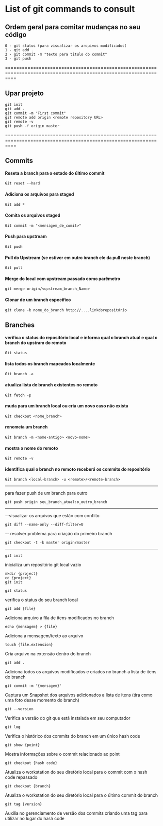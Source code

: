 # List of git commands to consult


## Ordem geral para comitar mudanças no seu código
```							
0 - git status (para visualizar os arquivos modificados)
1 - git add .
2 - git commit -m "texto para titulo do commit"
3 - git push
```
================================================================================================================

## Upar projeto
```
git init
git add .
git commit -m "First commit"
git remote add origin <remote repository URL>
git remote -v
git push -f origin master
```
================================================================================================================

## Commits 

#### Reseta a branch para o estado do último commit
```
Git reset --hard
```
#### Adiciona os arquivos para staged
```
Git add *
```
#### Comita os arquivos staged
```
Git commit -m "<mensagem_de_comit>"
```
#### Push para upstream
```
Git push
```
#### Pull do Upstream (se estiver em outro branch ele da pull neste branch)
```
Git pull
``` 
#### Merge do local com upstream passado como parêmetro
```
git merge origin/<upstream_branch_Name>
```
#### Clonar de um branch específico
```
git clone -b nome_do_branch http://....linkdorepositório
```
## Branches

####  verifica o status do repositório local e informa qual o branch atual e qual o branch do upstram do remoto
```
Git status
```
#### lista todos os branch mapeados localmente
```
Git branch -a
```
#### atualiza lista de branch existentes no remoto
```
Git fetch -p
```
#### muda para um branch local ou cria um novo caso não exista
```
Git checkout <nome_branch>
```
#### renomeia um branch
```
Git branch -m <nome-antigo> <novo-nome>
```
#### mostra o nome do remoto
```
Git remote -v
```
#### identifica qual o branch no remoto receberá os commits do repositório
```
Git branch <local-branch> -u <remote>/<remote-branch>
```

-----------------------------------------------------------------------------------------------------------------------------------

para fazer push de um branch para outro
```
git push origin seu_branch_atual:o_outro_branch
```
_______________________________________________________________________________________________________________________________________

--visualizar os arquivos que estão com conflito
```
git diff --name-only --diff-filter=U
```
-- resolver problema para criação do primeiro branch 
```
git checkout -t -b master origin/master
```
________________________________________________________________________________________________________________________________________
```
git init 
```
inicializa um repositório git local vazio
```
mkdir {project}
cd {project}
git init
```
```
git status
```
verifica o status do seu branch local
```
git add {file}
```
Adiciona arquivo a fila de itens modificados no branch
```
echo {mensagem} > {file}
```
Adiciona a mensagem/texto ao arquivo
```
touch {file.extension}
```
Cria arquivo na extensão dentro do branch
```
git add .
```
Adiciona todos os arquivos modificados e criados no branch a lista de itens do branch 
```
git commit -m "{mensagem}"
```
Captura um Snapshot dos arquivos adicionados a lista de itens (tira como uma foto desse momento do branch)
```
git --version
```
Verifica a versão do git que está instalada em seu computador
```
git log
```
Verifica o histórico dos commits do branch em um único hash code
```
git show {point}
```
Mostra informações sobre o commit relacionado ao point
```
git checkout {hash code}
```
Atualiza o workstation do seu diretório local para o commit com o hash code repassado 
```
git checkout {branch}
```
Atualiza o workstation do seu diretório local para o último commit do branch
```
git tag {version}
```
Auxilia no gerenciamento de versão dos commits criando uma tag para utilizar no lugar do hash code


